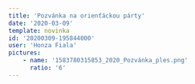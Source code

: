 ```yaml
---
title: 'Pozvánka na orienťáckou párty'
date: '2020-03-09'
template: novinka
id: '20200309-195844000'
user: 'Honza Fiala'
pictures:
    - name: '1583780315853_2020_Pozvánka_ples.png'
      ratio: '6'
---
```


